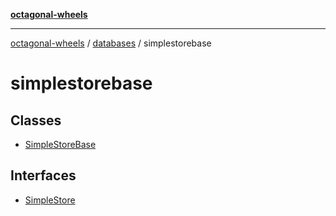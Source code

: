 [**octagonal-wheels**](../../../../../README.md)

***

[octagonal-wheels](../../../../../globals.md) / [databases](../../README.md) / simplestorebase

# simplestorebase

## Classes

- [SimpleStoreBase](classes/SimpleStoreBase.md)

## Interfaces

- [SimpleStore](interfaces/SimpleStore.md)
